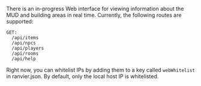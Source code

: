 There is an in-progress Web interface for viewing information about the MUD and building areas in real time.
Currently, the following routes are supported:

```
GET:
  /api/items
  /api/npcs
  /api/players
  /api/rooms
  /api/help
```

Right now, you can whitelist IPs by adding them to a key called `webWhitelist` in ranvier.json.  By default, only the
local host IP is whitelisted.
